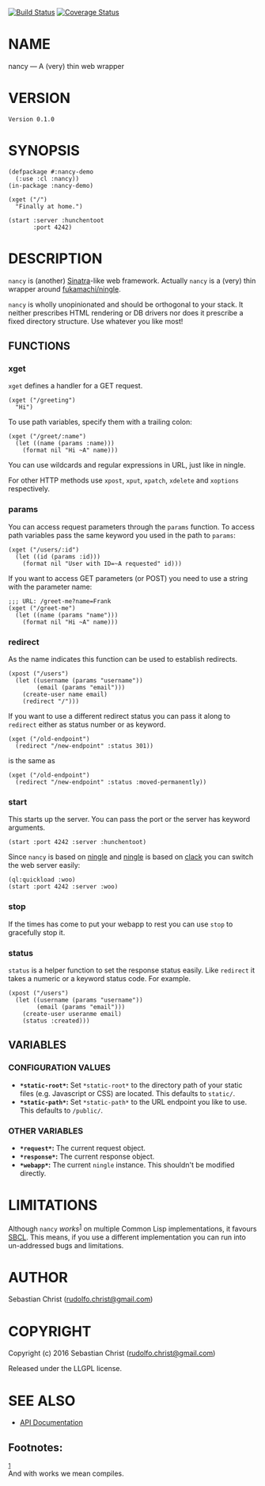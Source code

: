 [![Build Status](https://travis-ci.org/rudolfochrist/nancy.svg?branch=master)](https://travis-ci.org/rudolfochrist/nancy) [![Coverage Status](https://coveralls.io/repos/github/rudolfochrist/nancy/badge.svg?branch=master)](https://coveralls.io/github/rudolfochrist/nancy?branch=master)

# NAME

nancy &#x2014; A (very) thin web wrapper

# VERSION

    Version 0.1.0

# SYNOPSIS

    (defpackage #:nancy-demo
      (:use :cl :nancy))
    (in-package :nancy-demo)
    
    (xget ("/")
      "Finally at home.")
    
    (start :server :hunchentoot
           :port 4242)

# DESCRIPTION

`nancy` is (another) [Sinatra](http://www.sinatrarb.com/)-like web framework. Actually `nancy` is a (very) thin wrapper around
[fukamachi/ningle](https://github.com/fukamachi/ningle). 

`nancy` is wholly unopinionated and should be orthogonal to your stack. It neither prescribes HTML rendering
or DB drivers nor does it prescribe a fixed directory structure. Use whatever you like most! 

## FUNCTIONS

### xget

`xget` defines a handler for a GET request. 

    (xget ("/greeting")
      "Hi")

To use path variables, specify them with a trailing colon:

    (xget ("/greet/:name")
      (let ((name (params :name)))
        (format nil "Hi ~A" name)))

You can use wildcards and regular expressions in URL, just like in ningle. 

For other HTTP methods use `xpost`, `xput`, `xpatch`, `xdelete` and `xoptions` respectively.

### params

You can access request parameters through the `params` function. To access path variables pass the same keyword
you used in the path to `params`:

    (xget ("/users/:id")
      (let ((id (params :id)))
        (format nil "User with ID=~A requested" id)))

If you want to access GET parameters (or POST) you need to use a string with the parameter name: 

    ;;; URL: /greet-me?name=Frank
    (xget ("/greet-me")
      (let ((name (params "name")))
        (format nil "Hi ~A" name)))

### redirect

As the name indicates this function can be used to establish redirects.

    (xpost ("/users")
      (let ((username (params "username"))
            (email (params "email")))
        (create-user name email)
        (redirect "/")))

If you want to use a different redirect status you can pass it along to `redirect` either as status number or
as keyword.

    (xget ("/old-endpoint")
      (redirect "/new-endpoint" :status 301))

is the same as 

    (xget ("/old-endpoint")
      (redirect "/new-endpoint" :status :moved-permanently))

### start

This starts up the server. You can pass the port or the server has keyword arguments. 

    (start :port 4242 :server :hunchentoot)

Since `nancy` is based on [ningle](https://github.com/fukamachi/ningle) and [ningle](https://github.com/fukamachi/ningle) is based on [clack](http://clacklisp.org/) you can switch the web server easily:

    (ql:quickload :woo)
    (start :port 4242 :server :woo)

### stop

If the times has come to put your webapp to rest you can use `stop` to gracefully stop it.

### status

`status` is a helper function to set the response status easily. Like `redirect` it takes a numeric or a keyword
status code. For example.

    (xpost ("/users")
      (let ((username (params "username"))
            (email (params "email")))
        (create-user useranme email)
        (status :created)))

## VARIABLES

### CONFIGURATION VALUES

-   **`*static-root*`:** Set `*static-root*` to the directory path of your static files (e.g. Javascript or CSS) are
    located. This defaults to `static/`.
-   **`*static-path*`:** Set `*static-path*` to the URL endpoint you like to use. This defaults to `/public/`.

### OTHER VARIABLES

-   **`*request*`:** The current request object.
-   **`*response*`:** The current response object.
-   **`*webapp*`:** The current `ningle` instance. This shouldn't be modified directly.

# LIMITATIONS

Although `nancy` *works*<sup><a id="fnr.1" class="footref" href="#fn.1">1</a></sup> on multiple Common Lisp implementations, it favours [SBCL](http://sbcl.org/). This means, if you use a
different implementation you can run into un-addressed bugs and limitations. 

# AUTHOR

Sebastian Christ (<rudolfo.christ@gmail.com>)

# COPYRIGHT

Copyright (c) 2016 Sebastian Christ (rudolfo.christ@gmail.com)

Released under the LLGPL license.

# SEE ALSO

-   [API Documentation](https://htmlpreview.github.io/?https://github.com/rudolfochrist/nancy/blob/master/docs/nancy.html)

<div id="footnotes">
<h2 class="footnotes">Footnotes: </h2>
<div id="text-footnotes">

<div class="footdef"><sup><a id="fn.1" class="footnum" href="#fnr.1">1</a></sup> <div class="footpara">And with works we mean compiles.</div></div>


</div>
</div>
